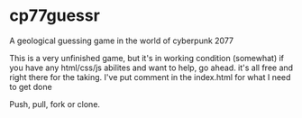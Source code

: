 # cp77guessr
A geological guessing game in the world of cyberpunk 2077

This is a very unfinished game, but it's in working condition (somewhat)
if you have any html/css/js abilites and want to help, go ahead. it's all free and right there for the taking.
I've put comment in the index.html for what I need to get done

Push, pull, fork or clone.
